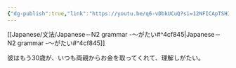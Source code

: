 ```yaml
---
{"dg-publish":true,"link":"https://youtu.be/q6-vDbkUCuQ?si=12NFICApTSHIVFRM","permalink":"/Notes/LN－N2 grammar -～がたい/","dgPassFrontmatter":true}
---
```


[[Japanese/文法/Japanese－N2 grammar -～がたい#^4cf845\|Japanese－N2 grammar -～がたい#^4cf845]]

彼はもう30歳が、いつも両親からお金を取ってくれて、理解しがたい。